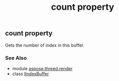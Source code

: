 ﻿---
title: count property
second_title: Aspose.3D for Python via .NET API References
description: 
type: docs
weight: 40
url: /python-net/aspose.threed.render/iindexbuffer/count/
is_root: false
---

## count property


Gets the number of index in this buffer.

### See Also
* module [aspose.threed.render](../../)
* class [IIndexBuffer](/3d/python-net/aspose.threed.render/iindexbuffer)
